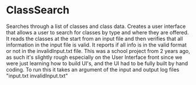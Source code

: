 ClassSearch
===========

Searches through a list of classes and class data. Creates a user interface that allows a user to search for classes by type and where they are offered. It reads the classes at the start from an input file and then verifies that all information in the input file is valid. It reports if all info is in the valid format or not in the invalidInput.txt file. This was a school project from 2 years ago, as such it's slightly rough especially on the User Interface front since we were just learning how to build UI's, and the UI had to be fully built by hand coding. To run this it takes an argument of the input and output log files "input.txt invalidInput.txt"
